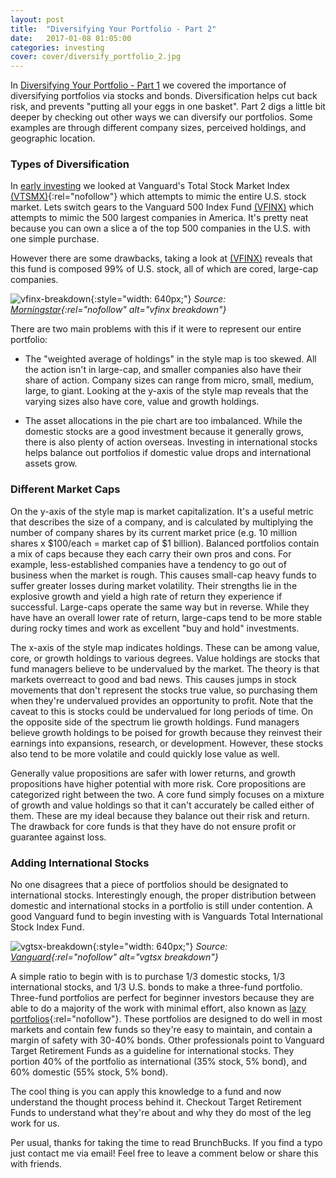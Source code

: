 ```yaml
---
layout: post
title:  "Diversifying Your Portfolio - Part 2"
date:   2017-01-08 01:05:00
categories: investing
cover: cover/diversify_portfolio_2.jpg
---
```

In [Diversifying Your Portfolio - Part 1](http://brunchbucks.com/investing/2016/11/21/diversifying-your-portfolio.html) we covered the importance of diversifying portfolios via stocks and bonds. Diversification helps cut back risk, and prevents "putting all your eggs in one basket". Part 2 digs a little bit deeper by checking out other ways we can diversify our portfolios. Some examples are through different company sizes, perceived holdings, and geographic location.

### Types of Diversification
In [early investing](http://brunchbucks.com/investing/2016/11/01/early-investing.html) we looked at Vanguard's Total Stock Market Index [(VTSMX)](http://performance.morningstar.com/fund/performance-return.action?t=VTSMX){:rel="nofollow"} which attempts to mimic the entire U.S. stock market. Lets switch gears to the Vanguard 500 Index Fund [(VFINX)](http://performance.morningstar.com/fund/performance-return.action?t=VFINX&region=usa&culture=en_US) which attempts to mimic the 500 largest companies in America. It's pretty neat because you can own a slice a of the top 500 companies in the U.S. with one simple purchase.

However there are some drawbacks, taking a look at [(VFINX)](http://www.morningstar.com/funds/XNAS/VFINX/quote.html) reveals that this fund is composed 99% of U.S. stock, all of which are cored, large-cap companies.

![vfinx-breakdown](/assets/blog/vfinx_style_asset_allocation.png){:style="width: 640px;"}
*Source: [Morningstar](http://performance.morningstar.com/fund/performance-return.action?t=VFINX&region=usa&culture=en_US){:rel="nofollow" alt="vfinx breakdown"}*

There are two main problems with this if it were to represent our entire portfolio:

- The "weighted average of holdings" in the style map is too skewed. All the action isn't in large-cap, and smaller companies also have their share of action. Company sizes can range from micro, small, medium, large, to giant. Looking at the y-axis of the style map reveals that the varying sizes also have core, value and growth holdings.

- The asset allocations in the pie chart are too imbalanced. While the domestic stocks are a good investment because it generally grows, there is also plenty of action overseas. Investing in international stocks helps balance out portfolios if domestic value drops and international assets grow.

### Different Market Caps
On the y-axis of the style map is market capitalization. It's a useful metric that describes the size of a company, and is calculated by multiplying the number of company shares by its current market price (e.g. 10 million shares x $100/each = market cap of $1 billion). Balanced portfolios contain a mix of caps because they each carry their own pros and cons. For example, less-established companies have a tendency to go out of business when the market is rough. This causes small-cap heavy funds to suffer greater losses during market volatility. Their strengths lie in the explosive growth and yield a high rate of return they experience if successful. Large-caps operate the same way but in reverse. While they have have an overall lower rate of return, large-caps tend to be more stable during rocky times and work as excellent "buy and hold" investments.

The x-axis of the style map indicates holdings. These can be among value, core, or growth holdings to various degrees. Value holdings are stocks that fund managers believe to be undervalued by the market. The theory is that markets overreact to good and bad news. This causes jumps in stock movements that don't represent the stocks true value, so purchasing them when they're undervalued provides an opportunity to profit. Note that the caveat to this is stocks could be undervalued for long periods of time. On the opposite side of the spectrum lie growth holdings. Fund managers believe growth holdings to be poised for growth because they reinvest their earnings into expansions, research, or development. However, these stocks also tend to be more volatile and could quickly lose value as well.

Generally value propositions are safer with lower returns, and growth propositions have higher potential with more risk. Core propositions are categorized right between the two. A core fund simply focuses on a mixture of growth and value holdings so that it can't accurately be called either of them. These are my ideal because they balance out their risk and return. The drawback for core funds is that they have do not ensure profit or guarantee against loss.

### Adding International Stocks
No one disagrees that a piece of portfolios should be designated to international stocks. Interestingly enough, the proper distribution between domestic and international stocks in a portfolio is still under contention. A good Vanguard fund to begin investing with is Vanguards Total International Stock Index Fund.

![vgtsx-breakdown](/assets/blog/vgtsx_regional_allocation.png){:style="width: 640px;"}
*Source: [Vanguard](https://personal.vanguard.com/us/funds/snapshot?FundId=0113&FundIntExt=INT#tab=2){:rel="nofollow" alt="vgtsx breakdown"}*

A simple ratio to begin with is to purchase 1/3 domestic stocks, 1/3 international stocks, and 1/3 U.S. bonds to make a three-fund portfolio. Three-fund portfolios are perfect for beginner investors because they are able to do a majority of the work with minimal effort, also known as [lazy portfolios](https://www.bogleheads.org/wiki/Lazy_portfolios){:rel="nofollow"}. These portfolios are designed to do well in most markets and contain few funds so they're easy to maintain, and contain a margin of safety with 30-40% bonds. Other professionals point to Vanguard Target Retirement Funds as a guideline for international stocks. They portion 40% of the portfolio as international (35% stock, 5% bond), and 60% domestic (55% stock, 5% bond).

The cool thing is you can apply this knowledge to a fund and now understand the thought process behind it. Checkout  Target Retirement Funds to understand what they're about and why they do most of the leg work for us.

Per usual, thanks for taking the time to read BrunchBucks. If you find a typo just contact me via email! Feel free to leave a comment below or share this with friends.
